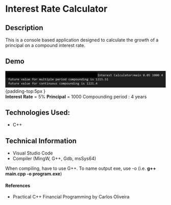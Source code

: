 # Interest Rate Calculator

## Description
This is a console based application designed to calculate the growth of a principal on a compound interest rate.



## Demo

 ![](https://github.com/360Appz/Programming/blob/main/Financial%20Programming/Compound%20Interest%20Calculator/Demo/2.png) {padding-top:5px } 
 <br>
 **Interest Rate** = 5% **Principal** = 1000 Compounding period : 4 years 




## Technologies Used:
* C++

## Technical Information
* Visual Studio Code
* Compiler (MingW, G++, Gdb, msSys64)

When compiling, have to use G++. To name output exe, use -o (i.e. **g++ main.cpp -o program.exe**)

#### **References**
* Practical C++ Financial Programming by Carlos Oliveira
